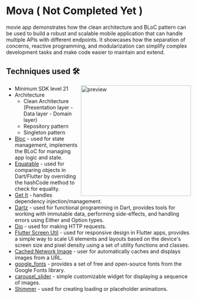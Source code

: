 # Mova ( **Not Completed Yet** )
movie app demonstrates how the clean architecture and BLoC pattern can be used to build a robust and scalable mobile application that can handle multiple APIs with different endpoints. It showcases how the separation of concerns, reactive programming, and modularization can simplify complex development tasks and make code easier to maintain and extend.

## Techniques used 🛠️    

<img width="300" align="right" src="https://github.com/moha-b/Mova/assets/73842931/9bcd7c9b-80a3-4933-b8e1-99ead186663b" alt="preview" />
 
- Minimum SDK level 21
- Architecture
  - Clean Architecture (Presentation layer - Data layer - Domain layer)
  - Repository pattern
  - Singleton pattern
- [Bloc](https://bloclibrary.dev/#/) - used for state management, implements the BLoC for managing app logic and state.
- [Equatable](https://pub.dev/packages/equatable) - used for comparing objects in Dart/Flutter by overriding the hashCode method to check for equality.
- [Get It](https://pub.dev/packages/get_it) - handles dependency injection/management.
- [Dartz](https://pub.dev/packages/dartz) - used for functional programming in Dart, provides tools for working with immutable data, performing side-effects, and handling errors using Either and Option types.
- [Dio](https://pub.dev/packages/dio) - used for making HTTP requests.
- [Flutter Screen Util](https://pub.dev/packages/flutter_screenutil) - used for responsive design in Flutter apps, provides a simple way to scale UI elements and layouts based on the device's screen size and pixel density using a set of utility functions and classes.
- [Cached Network Image](https://pub.dev/packages/cached_network_image) - user for automatically caches and displays images from a URL.
- [google_fonts](https://pub.dev/packages/google_fonts) - provides a set of free and open-source fonts from the Google Fonts library.
- [carousel_slider](https://pub.dev/packages/carousel_slider) - simple customizable widget for displaying a sequence of images.
- [Shimmer](https://pub.dev/packages/shimmer) - used for creating loading or placeholder animations.

